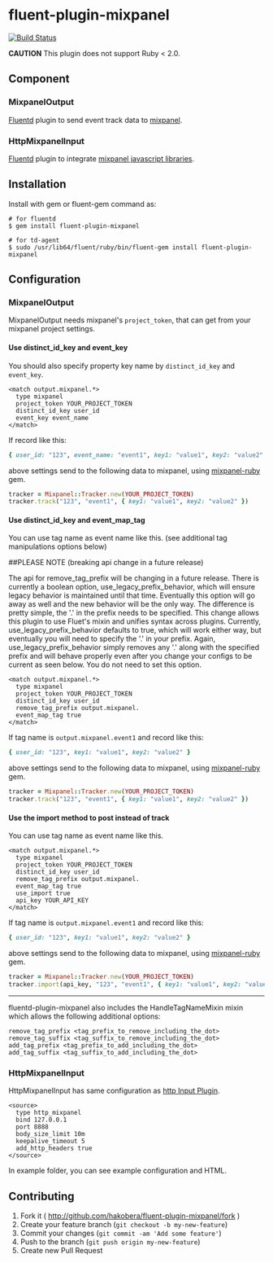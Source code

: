 # fluent-plugin-mixpanel

[![Build Status](https://travis-ci.org/hakobera/fluent-plugin-mixpanel.png?branch=master)](https://travis-ci.org/hakobera/fluent-plugin-mixpanel)

**CAUTION** This plugin does not support Ruby < 2.0.

## Component

### MixpanelOutput

[Fluentd](http://fluentd.org) plugin to send event track data to [mixpanel](https://mixpanel.com).

### HttpMixpanelInput

[Fluentd](http://fluentd.org) plugin to integrate [mixpanel javascript libraries](https://mixpanel.com/docs/integration-libraries/javascript).

## Installation

Install with gem or fluent-gem command as:

```
# for fluentd
$ gem install fluent-plugin-mixpanel

# for td-agent
$ sudo /usr/lib64/fluent/ruby/bin/fluent-gem install fluent-plugin-mixpanel
```

## Configuration

### MixpanelOutput

MixpanelOutput needs mixpanel's `project_token`, that can get from your mixpanel project settings.

#### Use distinct_id_key and event_key

You should also specify property key name by `distinct_id_key` and `event_key`.

```
<match output.mixpanel.*>
  type mixpanel
  project_token YOUR_PROJECT_TOKEN
  distinct_id_key user_id
  event_key event_name
</match>
```

If record like this:

```rb
{ user_id: "123", event_name: "event1", key1: "value1", key2: "value2" }
```

above settings send to the following data to mixpanel, using [mixpanel-ruby](https://github.com/mixpanel/mixpanel-ruby) gem.

```rb
tracker = Mixpanel::Tracker.new(YOUR_PROJECT_TOKEN)
tracker.track("123", "event1", { key1: "value1", key2: "value2" })
```

#### Use distinct_id_key and event_map_tag

You can use tag name as event name like this. (see additional tag manipulations options below)

##PLEASE NOTE (breaking api change in a future release)

The api for remove_tag_prefix will be changing in a future release. There is currently a boolean option,
use_legacy_prefix_behavior, which will ensure legacy behavior is maintained until that time. Eventually this option will go away
as well and the new behavior will be the only way. The difference is pretty simple, the '.' in the prefix needs to be specified.
This change allows this plugin to use Fluet's mixin and unifies syntax across plugins. Currently, use_legacy_prefix_behavior
defaults to true, which will work either way, but eventually you will need to specify the '.' in your prefix. Again, use_legacy_prefix_behavior simply removes any '.' along with the specified prefix and will behave properly even after you change your configs
to be current as seen below. You do not need to set this option.

```
<match output.mixpanel.*>
  type mixpanel
  project_token YOUR_PROJECT_TOKEN
  distinct_id_key user_id
  remove_tag_prefix output.mixpanel.
  event_map_tag true
</match>
```

If tag name is `output.mixpanel.event1` and record like this:

```rb
{ user_id: "123", key1: "value1", key2: "value2" }
```

above settings send to the following data to mixpanel, using [mixpanel-ruby](https://github.com/mixpanel/mixpanel-ruby) gem.

```rb
tracker = Mixpanel::Tracker.new(YOUR_PROJECT_TOKEN)
tracker.track("123", "event1", { key1: "value1", key2: "value2" })
```

#### Use the import method to post instead of track

You can use tag name as event name like this.

```
<match output.mixpanel.*>
  type mixpanel
  project_token YOUR_PROJECT_TOKEN
  distinct_id_key user_id
  remove_tag_prefix output.mixpanel.
  event_map_tag true
  use_import true
  api_key YOUR_API_KEY
</match>
```

If tag name is `output.mixpanel.event1` and record like this:

```rb
{ user_id: "123", key1: "value1", key2: "value2" }
```

above settings send to the following data to mixpanel, using [mixpanel-ruby](https://github.com/mixpanel/mixpanel-ruby) gem.

```rb
tracker = Mixpanel::Tracker.new(YOUR_PROJECT_TOKEN)
tracker.import(api_key, "123", "event1", { key1: "value1", key2: "value2" })
```

---

fluentd-plugin-mixpanel also includes the HandleTagNameMixin mixin which allows the following additional options:

```
remove_tag_prefix <tag_prefix_to_remove_including_the_dot>
remove_tag_suffix <tag_suffix_to_remove_including_the_dot>
add_tag_prefix <tag_prefix_to_add_including_the_dot>
add_tag_suffix <tag_suffix_to_add_including_the_dot>
```

### HttpMixpanelInput

HttpMixpanelInput has same configuration as [http Input Plugin](http://docs.fluentd.org/en/articles/in_http).

```
<source>
  type http_mixpanel
  bind 127.0.0.1
  port 8888
  body_size_limit 10m
  keepalive_timeout 5
  add_http_headers true
</source>
```

In example folder, you can see example configuration and HTML.

## Contributing

1. Fork it ( http://github.com/hakobera/fluent-plugin-mixpanel/fork )
2. Create your feature branch (`git checkout -b my-new-feature`)
3. Commit your changes (`git commit -am 'Add some feature'`)
4. Push to the branch (`git push origin my-new-feature`)
5. Create new Pull Request
